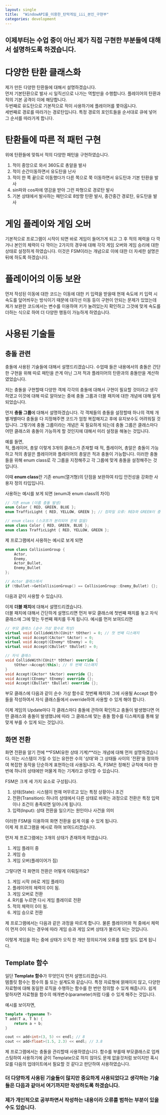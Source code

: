 ```yaml
---
layout: single
title:  "WindowAPI를_이용한_탄막게임_iii_본인_구현부"
categories: development
---
```


## 이제부터는 수업 중이 아닌 제가 직접 구현한 부분들에 대해서 설명하도록 하겠습니다.

# 다양한 탄환 클래스화
제가 만든 다양한 탄환들에 대해서 설명하겠습니다.  
먼저 기본탄환으로 발사 시 일직선으로 나가는 역할만을 수행합니다. 플레이어의 탄환과 적의 기본 공격이 이에 해당합니다.  
두번째로 유도탄으로 기본적으로 적이 사용하기에 플레이어를 쫓아옵니다.  
세번째로 경로를 따라가는 경로탄입니다. 특정 경로의 포인트들을 순서대로 큐에 넣어 그 순서를 따라가게 합니다.  

# 탄환들에 따른 적 패턴 구현
위에 탄환들에 맞춰서 적의 다양한 패턴을 구현하였습니다.  
1. 적이 중앙으로 와서 360도로 총알을 발사
2. 적이 순간이동하면서 유도탄을 난사
3. 적이 한 쪽 끝으로 이동했다가 다른 쪽으로 쭉 이동하면서 유도탄과 기본 탄환을 발사
4. sin파와 cos파에 영감을 받아 그런 파형으로 경로탄 발사
5. 기본 상태에서 발사하는 패턴으로 8방향 탄환 발사, 중간중간 경로탄, 유도탄을 발사

# 게임 플레이와 게임 오버
기본적으로 프로그램이 시작이 되면 바로 게임이 들어가게 되고 그 후 적의 체력을 다 깍거나 본인의 체력이 다 깍이는 2가지의 경우에 대해 각각 게임 오버와 게임 승리에 대한 상태로 설정하게 하였습니다. 이것은 FSM이라는 개념으로 이에 대한 더 자세한 설명은 뒤에 하도록 하겠습니다.  

# 플레이어의 이동 보완
먼저 작성된 이동에 대한 코드는 이동에 대한 키 입력을 받을때 현재 속도에 키 입력 시 속도를 덮어씌우는 방식이기 때문에 대각선 이동 등이 구현이 안되는 문제가 있었는데 제가 보완한 코드에서는 변수를 이용하여 키가 눌려있는지 확인하고 그것에 맞게 속도를 더하는 식으로 하여 더 다양한 행동이 가능하게 하였습니다.  

# 사용된 기술들
## 충돌 관련
충돌에 사용된 기술들에 대해서 설명드리겠습니다. 수업때 들은 내용에서의 충돌은 간단한 구현을 위해 따로 패턴을 쓴게 아닌 그저 적과 플레이어의 탄환과의 충돌만을 계산하였었습니다.  

저는 충돌을 구현할때 다양한 객체 각각의 충돌에 대해서 구현이 필요할 것이라고 생각하였고 이것에 대해 따로 알아보는 중에 충돌 그룹과 더블 패치에 대한 개념에 대해 알게 되었습니다.  

먼저 **충돌 그룹**에 대해서 설명하겠습니다. 각 객체들의 충돌을 설정할때 하나의 객체 개별개별마다 충돌을 다 지정해주면 코드가 엄청 복잡해지고 후에 유지보수도 어려워질 것입니다. 그렇기에 충돌 그룹이라는 개념은 꼭 필요하게 되는데 충돌 그룹은 클래스마다 어떤 클래스와 충돌이 가능하게 할 것인지에 대해서 미리 설정을 해놓는 것입니다.  

예를 들면,  
적, 플레이어, 총알 이렇게 3개의 클래스가 존재할 때 적, 플레이어, 총알은 충돌이 가능하고 적의 총알은 플레이어와 플레이어의 총알은 적과 충돌이 가능합니다. 이러한 충돌들을 위해 enum class로 각 그룹을 지정해주고 각 그룹에 맞게 충돌을 설정해주는 것입니다.  

이때 **enum class**란 기존 enum(열거형)의 단점을 보완하여 타입 안전성을 강화한 사용자 정의 타입입니다.

사용하는 예시를 보게 되면 (enum과 enum class의 차이)
```C++
// 기존 enum (이름 충돌 발생)
enum Color { RED, GREEN, BLUE };
enum TrafficLight { RED, YELLOW, GREEN }; // 컴파일 오류: RED와 GREEN이 중복 정의됨

// enum class (스코프가 분리되어 문제 없음)
enum class Color { RED, GREEN, BLUE };
enum class TrafficLight { RED, YELLOW, GREEN };
```

제 프로그램에서 사용하는 예시로 보게 되면
```C++
enum class CollisionGroup {
	Actor,
	Enemy,
	Actor_Bullet,
	Enemy_Bullet
};

// Actor 클래스에서
if (tBullet->GetCollisionGroup() == CollisionGroup::Enemy_Bullet) {};
```
다음과 같이 사용할 수 있습니다.  

이제 **더블 패치**에 대해서 설명드리겠습니다.  
더블 패치에 대해서 간단하게 설명드리면 먼저 부모 클래스에 첫번째 패치를 놓고 자식 클래스에 그에 맞는 두번째 패치를 두게 됩니다. 예시를 먼저 보여드리면

```C++
// 부모 클래스 (순수 가상 함수로 작성)
virtual void CollideWith(CUnit* tOther) = 0; // 첫 번째 디스패치
virtual void Accept(CActor* tActor) = 0;
virtual void Accept(CEnemy* tEnemy) = 0;
virtual void Accept(CBullet* tBullet) = 0;

// 자식 클래스
void CollideWith(CUnit* tOther) override {
	tOther->Accept(this); // 두 번째 디스패치
}
void Accept(CActor* tActor) override {};
void Accept(CEnemy* tEnemy) override {};
void Accept(CBullet* tBullet) override {};
```

부모 클래스에 다음과 같이 순수 가상 함수로 첫번째 패치와 그에 사용될 Accept 함수들을 작성하여서 자식 클래스들에서 override하여 사용할 수 있게 해야 합니다.  

이제 게임의 Update마다 각 클래스마다 충돌에 관하여 확인하고 충돌이 발생했다면 어떤 클래스와 충돌이 발생했냐에 따라 그 클래스에 맞는 충돌 함수를 디스패치를 통해 알맞게 부를 수 있게 되는 것입니다.   

## 화면 전환
화면 전환을 알기 전에 **FSM(유한 상태 기계)**라는 개념에 대해 먼저 설명하겠습니다. 이는 시스템이 가질 수 있는 유한한 수의 '상태'와 그 상태들 사이의 '전환'을 정의하여 복잡한 동작을 단순하게 표현하는데 사용됩니다. 즉, FSM은 정해진 규칙에 따라 한 번에 하나의 상태에만 머물게 하는 기계라고 생각할 수 있습니다.  

FSM은 크게 세 가지 요소로 구성됩니다.  
1. 상태(State): 시스템이 현재 머무르고 있는 특정 상황이나 조건
2. 전환(Transition): 하나의 상태에서 다른 상태로 바뀌는 과정으로 전환은 특정 입력이나 조건이 충족되면 일어나게 됩니다.  
3. 입력(Input): 상태 전환을 일으키는 원인이나 사건을 의미

이러한 FSM을 이용하여 화면 전환을 쉽게 이룰 수 있게 됩니다.  
이제 제 프로그램을 예시로 하여 보여드리겠습니다.  

먼저 제 프로그램에는 3개의 상태가 존재하게 하였습니다.  
1. 게임 플레이 중
2. 게임 승
3. 게임 오버(플레이어가 짐)

그렇다면 각 화면의 전환은 어떻게 이뤄질까요?
1. 게임 시작 (바로 게임 플레이)
2. 플레이어의 체력이 0이 됨.
3. 게임 오버로 전환
4. R키를 누르면 다시 게임 플레이로 전환
5. 적의 체력이 0이 됨.
6. 게임 승으로 전환

제 프로그램에서는 다음과 같은 과정을 따르게 합니다. 물론 플레이어와 적 중에서 체력이 먼저 0이 되는 경우에 따라 게임 승과 게임 오버 상태가 불리게 되는 것입니다.  

이렇게 게임을 하는 중에 상태가 오직 한 개만 정의되기에 오류를 범할 일도 없게 됩니다.  

## Template 함수
일단 **Template 함수**가 무엇인지 먼저 설명드리겠습니다.  
템플릿 함수는 함수의 틀 또는 설계도와 같습니다. 특정 자료형에 얽매이지 않고, 다양한 자료형에 대해 동일한 로직을 수행하는 함수를 한 번만 정의할 수 있게 해줍니다. 쉽게 말하자면 자료형을 함수의 매개변수(parameter)처럼 다룰 수 있게 해주는 것입니다.  

예시를 보이자면,
```C++
template <typename T>
T add(T a, T b) {
    return a + b;
}

cout << add<int>(3, 5) << endl; // 8
cout << add<float>(1.5, 2.3) << endl; // 3.8
```

제 프로그램에서는 충돌을 관리할때 사용하였습니다. 함수를 부를때 부모클래스로 업캐스팅하여 사용하기에 굳이 Template으로 하지 않아도 문제 없을것처럼 보이지만 혹시 모를 다음의 업데이트에서 필요할 것 같다고 판단하여 사용하였습니다.  

### 더 다양하게 사용된 기술들이 많지만 중요하게 사용되었다고 생각하는 기술들은 다음과 같아서 여기까지만 작성하도록 하겠습니다.  
### 제가 개인적으로 공부하면서 작성하는 내용이라 오류를 범하는 부분이 있을 수도 있습니다.

